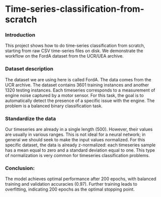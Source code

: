 # Time-series-classification-from-scratch
### Introduction
This project shows how to do time-series classification from scratch, starting from raw CSV time-series files on disk. We demonstrate the workflow on the FordA dataset from the UCR/UEA archive.

### Dataset description
The dataset we are using here is called FordA. The data comes from the UCR archive. The dataset contains 3601 training instances and another 1320 testing instances. Each timeseries corresponds to a measurement of engine noise captured by a motor sensor. For this task, the goal is to automatically detect the presence of a specific issue with the engine. The problem is a balanced binary classification task.

### Standardize the data
Our timeseries are already in a single length (500). However, their values are usually in various ranges. This is not ideal for a neural network; in general we should seek to make the input values normalized. For this specific dataset, the data is already z-normalized: each timeseries sample has a mean equal to zero and a standard deviation equal to one. This type of normalization is very common for timeseries classification problems.

### Conclusion:
The model achieves optimal performance after 200 epochs, with balanced training and validation accuracies (0.97). Further training leads to overfitting, indicating 200 epochs as the optimal stopping point.
